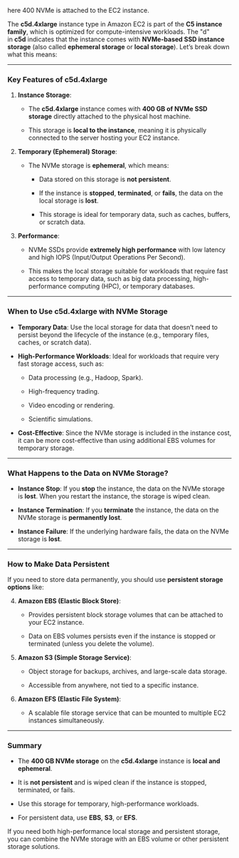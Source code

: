 here 400 NVMe is attached to the EC2 instance.

The **c5d.4xlarge** instance type in Amazon EC2 is part of the **C5 instance family**, which is optimized for compute-intensive workloads. The "d" in **c5d** indicates that the instance comes with **NVMe-based SSD instance storage** (also called **ephemeral storage** or **local storage**). Let’s break down what this means:

---

### **Key Features of c5d.4xlarge**

1. **Instance Storage**:
    
    - The **c5d.4xlarge** instance comes with **400 GB of NVMe SSD storage** directly attached to the physical host machine.
        
    - This storage is **local to the instance**, meaning it is physically connected to the server hosting your EC2 instance.
        
2. **Temporary (Ephemeral) Storage**:
    
    - The NVMe storage is **ephemeral**, which means:
        
        - Data stored on this storage is **not persistent**.
            
        - If the instance is **stopped**, **terminated**, or **fails**, the data on the local storage is **lost**.
            
        - This storage is ideal for temporary data, such as caches, buffers, or scratch data.
            
3. **Performance**:
    
    - NVMe SSDs provide **extremely high performance** with low latency and high IOPS (Input/Output Operations Per Second).
        
    - This makes the local storage suitable for workloads that require fast access to temporary data, such as big data processing, high-performance computing (HPC), or temporary databases.
        

---

### **When to Use c5d.4xlarge with NVMe Storage**

- **Temporary Data**: Use the local storage for data that doesn’t need to persist beyond the lifecycle of the instance (e.g., temporary files, caches, or scratch data).
    
- **High-Performance Workloads**: Ideal for workloads that require very fast storage access, such as:
    
    - Data processing (e.g., Hadoop, Spark).
        
    - High-frequency trading.
        
    - Video encoding or rendering.
        
    - Scientific simulations.
        
- **Cost-Effective**: Since the NVMe storage is included in the instance cost, it can be more cost-effective than using additional EBS volumes for temporary storage.
    

---

### **What Happens to the Data on NVMe Storage?**

- **Instance Stop**: If you **stop** the instance, the data on the NVMe storage is **lost**. When you restart the instance, the storage is wiped clean.
    
- **Instance Termination**: If you **terminate** the instance, the data on the NVMe storage is **permanently lost**.
    
- **Instance Failure**: If the underlying hardware fails, the data on the NVMe storage is **lost**.
    

---
### **How to Make Data Persistent**

If you need to store data permanently, you should use **persistent storage options** like:

4. **Amazon EBS (Elastic Block Store)**:
    
    - Provides persistent block storage volumes that can be attached to your EC2 instance.
        
    - Data on EBS volumes persists even if the instance is stopped or terminated (unless you delete the volume).
        
5. **Amazon S3 (Simple Storage Service)**:
    
    - Object storage for backups, archives, and large-scale data storage.
        
    - Accessible from anywhere, not tied to a specific instance.
        
6. **Amazon EFS (Elastic File System)**:
    
    - A scalable file storage service that can be mounted to multiple EC2 instances simultaneously.
        

---

### **Summary**

- The **400 GB NVMe storage** on the **c5d.4xlarge** instance is **local and ephemeral**.
    
- It is **not persistent** and is wiped clean if the instance is stopped, terminated, or fails.
    
- Use this storage for temporary, high-performance workloads.
    
- For persistent data, use **EBS**, **S3**, or **EFS**.
    

If you need both high-performance local storage and persistent storage, you can combine the NVMe storage with an EBS volume or other persistent storage solutions.